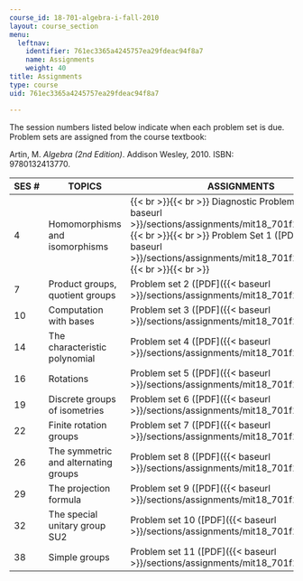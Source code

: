 ```yaml
---
course_id: 18-701-algebra-i-fall-2010
layout: course_section
menu:
  leftnav:
    identifier: 761ec3365a4245757ea29fdeac94f8a7
    name: Assignments
    weight: 40
title: Assignments
type: course
uid: 761ec3365a4245757ea29fdeac94f8a7

---
```


The session numbers listed below indicate when each problem set is due. Problem sets are assigned from the course textbook:

Artin, M. _Algebra (2nd Edition)_. Addison Wesley, 2010. ISBN: 9780132413770.

| SES # | TOPICS | ASSIGNMENTS |
| --- | --- | --- |
| 4 | Homomorphisms and isomorphisms |  {{< br >}}{{< br >}} Diagnostic Problem ([PDF]({{< baseurl >}}/sections/assignments/mit18_701f10_diagnost)) {{< br >}}{{< br >}} Problem Set 1 ([PDF]({{< baseurl >}}/sections/assignments/mit18_701f10_pset1)) {{< br >}}{{< br >}}  |
| 7 | Product groups, quotient groups | Problem set 2 ([PDF]({{< baseurl >}}/sections/assignments/mit18_701f10_pset2)) |
| 10 | Computation with bases | Problem set 3 ([PDF]({{< baseurl >}}/sections/assignments/mit18_701f10_pset3)) |
| 14 | The characteristic polynomial | Problem set 4 ([PDF]({{< baseurl >}}/sections/assignments/mit18_701f10_pset4)) |
| 16 | Rotations | Problem set 5 ([PDF]({{< baseurl >}}/sections/assignments/mit18_701f10_pset5)) |
| 19 | Discrete groups of isometries | Problem set 6 ([PDF]({{< baseurl >}}/sections/assignments/mit18_701f10_pset6)) |
| 22 | Finite rotation groups | Problem set 7 ([PDF]({{< baseurl >}}/sections/assignments/mit18_701f10_pset7)) |
| 26 | The symmetric and alternating groups | Problem set 8 ([PDF]({{< baseurl >}}/sections/assignments/mit18_701f10_pset8)) |
| 29 | The projection formula | Problem set 9 ([PDF]({{< baseurl >}}/sections/assignments/mit18_701f10_pset9)) |
| 32 | The special unitary group SU2 | Problem set 10 ([PDF]({{< baseurl >}}/sections/assignments/mit18_701f10_pset10)) |
| 38 | Simple groups | Problem set 11 ([PDF]({{< baseurl >}}/sections/assignments/mit18_701f10_pset11))